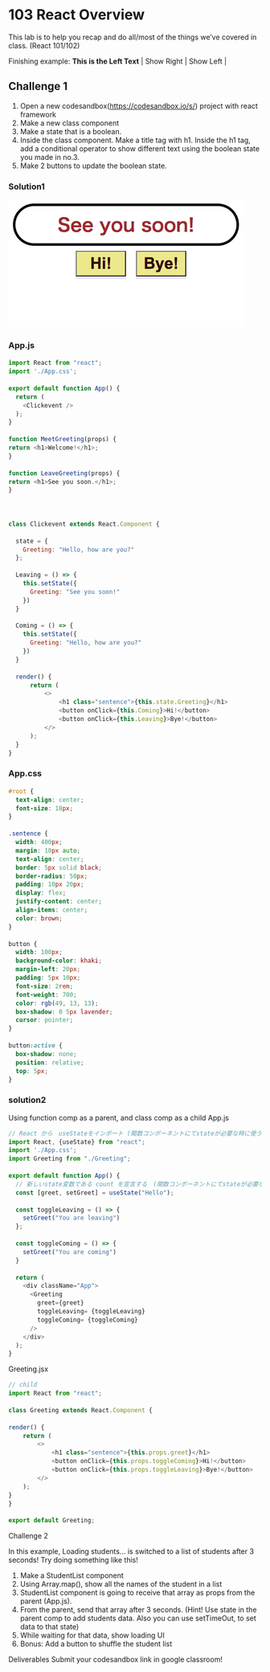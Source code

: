 # 103 React Overview
This lab is to help you recap and do all/most of the things we’ve covered in class. (React
101/102)

Finishing example:
**This is the Left Text**
| Show Right | Show Left |

## Challenge 1
1. Open a new codesandbox(https://codesandbox.io/s/) project with react framework
2. Make a new class component
3. Make a state that is a boolean.
4. Inside the class component. Make a title tag with h1. Inside the h1
tag, add a conditional operator to show different text using the
boolean state you made in no.3.
5. Make 2 buttons to update the boolean state.

### Solution1
![challenge1](./2021-05-13.png)

### App.js
```js
import React from "react";
import './App.css';

export default function App() {
  return (
    <Clickevent />
  );
}

function MeetGreeting(props) {
return <h1>Welcome!</h1>;
}

function LeaveGreeting(props) {
return <h1>See you soon.</h1>;
}



class Clickevent extends React.Component {
  
  state = {
    Greeting: "Hello, how are you?"
  };

  Leaving = () => {
    this.setState({
      Greeting: "See you soon!"
    })
  }

  Coming = () => {
    this.setState({
      Greeting: "Hello, how are you?"
    })
  }

  render() {
      return (
          <>
              <h1 class="sentence">{this.state.Greeting}</h1>
              <button onClick={this.Coming}>Hi!</button>
              <button onClick={this.Leaving}>Bye!</button>
          </>
      );
  }
}
```

### App.css
```css
#root {
  text-align: center;
  font-size: 18px;
}

.sentence {
  width: 400px;
  margin: 10px auto;
  text-align: center;
  border: 5px solid black;
  border-radius: 50px;
  padding: 10px 20px;
  display: flex;
  justify-content: center;
  align-items: center;
  color: brown;
}

button {
  width: 100px;
  background-color: khaki;
  margin-left: 20px;
  padding: 5px 10px;
  font-size: 2rem;
  font-weight: 700;
  color: rgb(49, 13, 13);
  box-shadow: 0 5px lavender;
  cursor: pointer;
}

button:active {
  box-shadow: none;
  position: relative;
  top: 5px;
}
```

### solution2
Using function comp as a parent, and class comp as a child
App.js
```js
// React から　useStateをインポート (関数コンポーネントにてstateが必要な時に使う)
import React, {useState} from "react";
import './App.css';
import Greeting from "./Greeting";

export default function App() {
  // 新しいstate変数である count を宣言する　(関数コンポーネントにてstateが必要な時に使う)
  const [greet, setGreet] = useState("Hello");

  const toggleLeaving = () => {
    setGreet("You are leaving")
  };

  const toggleComing = () => {
    setGreet("You are coming")
  }

  return (
    <div className="App">
      <Greeting 
        greet={greet}
        toggleLeaving= {toggleLeaving}
        toggleComing= {toggleComing}
      />
    </div>
  );
}
```

Greeting.jsx
```js
// child
import React from "react";

class Greeting extends React.Component {

render() {
    return (
        <>
            <h1 class="sentence">{this.props.greet}</h1>
            <button onClick={this.props.toggleComing}>Hi!</button>
            <button onClick={this.props.toggleLeaving}>Bye!</button>
        </>
    );
}
}

export default Greeting;
```



Challenge 2

In this example, Loading students… is switched to a
list of students after 3 seconds! Try doing something like
this!

1. Make a StudentList component
2. Using Array.map(), show all the names of the student in a list
3. StudentList component is going to receive that array as props from
the parent (App.js).
4. From the parent, send that array after 3 seconds. (Hint! Use state
in the parent comp to add students data. Also you can use
setTimeOut, to set data to that state)
5. While waiting for that data, show loading UI
6. Bonus: Add a button to shuffle the student list

Deliverables
Submit your codesandbox link in google classroom!